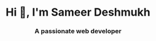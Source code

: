 <h1 align="center">Hi 👋, I'm Sameer Deshmukh</h1>
<h3 align="center">A passionate web developer</h3>
<!---
Sameerdeshmukh18/Sameerdeshmukh18 is a ✨ special ✨ repository because its `README.md` (this file) appears on your GitHub profile.
You can click the Preview link to take a look at your changes.
--->
